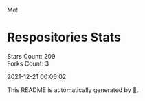 Me!

# Respositories Stats
Stars Count: 209  
Forks Count: 3

2021-12-21 00:06:02  

This README is automatically generated by [🐰](https://github.com/rnitta/rnitta).
